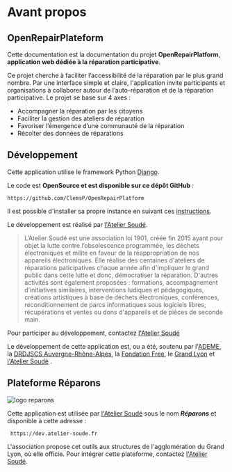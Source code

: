 # Avant propos

## OpenRepairPlateform
Cette documentation est la documentation du projet **OpenRepairPlatform**, **application web dédiée à la réparation participative**. 

Ce projet cherche à faciliter l’accessibilité de la réparation par le plus grand nombre. Par une interface simple et claire, l'application invite participants et organisations à collaborer autour de l’auto-réparation et de la réparation participative.
Le projet se base sur 4 axes :

- Accompagner la réparation par les citoyens
- Faciliter la gestion des ateliers de réparation
- Favoriser l’émergence d’une communauté de la réparation
- Récolter des données de réparations

## Développement

Cette application utilise le framework Python [Django](https://www.djangoproject.com/). 

Le code est **OpenSource et est disponible sur ce dépôt GitHub** :

```
https://github.com/ClemsP/OpenRepairPlatform
```

Il est possible d'installer sa propre instance en suivant ces [instructions](deploiement/installation.md). 

Le développement est réalisé par [l'Atelier Soudé](https://atelier-soude.fr). 
> L’Atelier Soudé est une association loi 1901, créée fin 2015 ayant pour objet la lutte contre l’obsolescence programmée, les déchets électroniques et milite en faveur de la réappropriation de nos appareils électroniques. Elle réalise des centaines d'ateliers de réparations paticipatives chaque année afin d'impliquer le grand public dans cette lutte et donc, démocratiser la réparation. D'autres activités sont également proposées : formations, accompagnement d’initiatives similaires, interventions ludiques et pédagogiques, créations artistiques à base de déchets électroniques, conférences, reconditionnement de parcs informatiques sous logiciels libres, récupérations et ventes ou dons d'appareils et de pièces de seconde main.

Pour participer au développement, contactez [l'Atelier Soudé](https://atelier-soude.fr)


Le développement de cette application est, ou a été, soutenu par l'[ADEME](https://www.ademe.fr/), la [DRDJSCS Auvergne-Rhône-Alpes](http://auvergne-rhone-alpes.drdjscs.gouv.fr/), la [Fondation Free](https://www.fondation-free.fr/), le [Grand Lyon](http://grand-lyon.fr) et [l'Atelier Soudé](https://atelier-soude.fr) .

## Plateforme Réparons 

![logo reparons](/assets/as-reparons-fond-noir.png#center)

Cette application est utilisée par [l'Atelier Soudé](https://atelier-soude.fr) sous le nom ***Réparons*** et disponible à cette adresse : 

```
 https://dev.atelier-soude.fr 
 ```

L'association propose cet outils aux structures de l'agglomération du Grand Lyon, où elle officie. 
Pour intégrer cette plateforme, contactez [l'Atelier Soudé](https://atelier-soude.fr).

